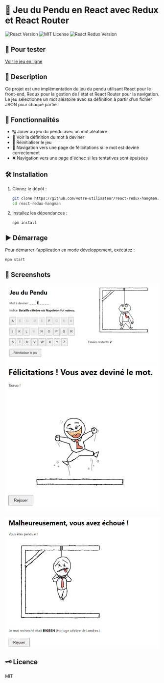 # 🎉 Jeu du Pendu en React avec Redux et React Router

![React Version](https://img.shields.io/badge/React-18.3.1-blue)
![MIT License](https://img.shields.io/badge/license-MIT-blue.svg)
![React Redux Version](https://img.shields.io/badge/React%20Redux-9.1.2-blue)

## 🚀 Pour tester
<a href="https://andriantomanga.github.io/react-redux-hangman" target="_blank">Voir le jeu en ligne</a>


## 📝 Description

Ce projet est une implémentation du jeu du pendu utilisant React pour le front-end, Redux pour la gestion de l'état et React Router pour la navigation. Le jeu sélectionne un mot aléatoire avec sa définition à partir d'un fichier JSON pour chaque partie.

## 🌟 Fonctionnalités

- 🔠 Jouer au jeu du pendu avec un mot aléatoire
- 📖 Voir la définition du mot à deviner
- 🔄 Réinitialiser le jeu
- 🎉 Navigation vers une page de félicitations si le mot est deviné correctement
- ❌ Navigation vers une page d'échec si les tentatives sont épuisées

## 🛠️ Installation

1. Clonez le dépôt :

    ```bash
    git clone https://github.com/votre-utilisateur/react-redux-hangman.git
    cd react-redux-hangman
    ```

2. Installez les dépendances :

    ```bash
    npm install
    ```

## ▶️ Démarrage

Pour démarrer l'application en mode développement, exécutez :

```bash
npm start
```

## 📸 Screenshots 

 ![Page de base](src/screenshots/screen1.PNG)
<img src="src/screenshots/screen2.PNG" alt="Page de succès" width="600" style="display: block; margin-bottom: 20px;"/>
<img src="src/screenshots/screen3.PNG" alt="Page d'échec" width="600" style="display: block; margin-bottom: 20px;"/>

## 🗝️ Licence

MIT
